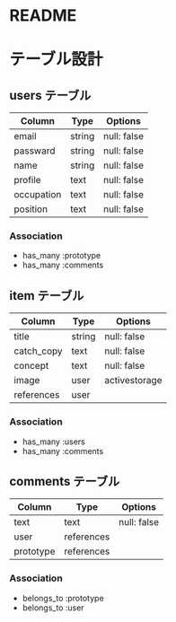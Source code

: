 # README
# テーブル設計

## users テーブル

| Column             | Type   | Options     |
| ------------------ | ------ | ----------- |
| email              | string | null: false |
| passward           | string | null: false |
| name               | string | null: false |
| profile            | text   | null: false |
| occupation         | text   | null: false |
| position           | text   | null: false |

### Association

- has_many :prototype
- has_many :comments

## item テーブル

| Column     | Type      | Options       |
| ---------- | --------- | ------------- |
| title      | string    | null: false   |
| catch_copy | text      | null: false   |
| concept    | text      | null: false   |
| image      | user      | activestorage |
| references | user      |               |

### Association

- has_many :users
- has_many :comments

## comments テーブル

| Column    | Type       | Options     |
| --------- | ---------- | ----------- |
| text      | text       | null: false |
| user      | references |             |
| prototype | references |             |

### Association

- belongs_to :prototype
- belongs_to :user